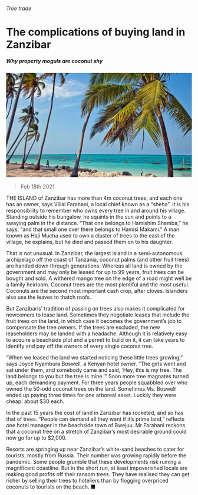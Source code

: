 ###### Tree trade

# The complications of buying land in Zanzibar 

##### Why property moguls are coconut shy 

![image](images/20210220_map503.jpg) 

> Feb 18th 2021 


THE ISLAND of Zanzibar has more than 4m coconut trees, and each one has an owner, says Viliai Farahani, a local chief known as a “sheha”. It is his responsibility to remember who owns every tree in and around his village. Standing outside his bungalow, he squints in the sun and points to a swaying palm in the distance. “That one belongs to Hamishim Shamba,” he says, “and that small one over there belongs to Hamisi Makami.” A man known as Haji Mucha used to own a cluster of trees to the east of the village, he explains, but he died and passed them on to his daughter.


That is not unusual. In Zanzibar, the largest island in a semi-autonomous archipelago off the coast of Tanzania, coconut palms (and other fruit trees) are handed down through generations. Whereas all land is owned by the government and may only be leased for up to 99 years, fruit trees can be bought and sold. A withered mango tree on the edge of a road might well be a family heirloom. Coconut trees are the most plentiful and the most useful. Coconuts are the second most important cash crop, after cloves. Islanders also use the leaves to thatch roofs.



But Zanzibaris’ tradition of passing on trees also makes it complicated for newcomers to lease land. Sometimes they negotiate leases that include the fruit trees on the land, in which case it becomes the government’s job to compensate the tree owners. If the trees are excluded, the new leaseholders may be landed with a headache. Although it is relatively easy to acquire a beachside plot and a permit to build on it, it can take years to identify and pay off the owners of every single coconut tree.


“When we leased the land we started noticing these little trees growing,” says Joyce Nyambura Boswell, a Kenyan hotel owner. “The girls went and sat under them, and somebody came and said, ‘Hey, this is my tree. The land belongs to you but the tree is mine.’” Soon more tree magnates turned up, each demanding payment. For three years people squabbled over who owned the 50-odd coconut trees on the land. Sometimes Ms. Boswell ended up paying three times for one arboreal asset. Luckily they were cheap: about $30 each.


In the past 15 years the cost of land in Zanzibar has rocketed, and so has that of trees. “People can demand all they want if it’s prime land,” reflects one hotel manager in the beachside town of Bwejuu. Mr Farahani reckons that a coconut tree on a stretch of Zanzibar’s most desirable ground could now go for up to $2,000.


Resorts are springing up near Zanzibar’s white-sand beaches to cater for tourists, mostly from Russia. Their number was growing rapidly before the pandemic. Some people grumble that these developments risk ruining a magnificent coastline. But in the short run, at least impoverished locals are making good profits off their ransom trees. They have realised they can get richer by selling their trees to hoteliers than by flogging overpriced coconuts to tourists on the beach. ■

